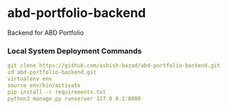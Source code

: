 # abd-portfolio-backend
Backend for ABD Portfolio

### Local System Deployment Commands
```yaml
git clone https://github.com/ashish-bazad/abd-portfolio-backend.git
cd abd-portfolio-backend.git
virtualenv env
source env/bin/activate
pip install -r requirements.txt
python3 manage.py runserver 127.0.0.1:8000
```